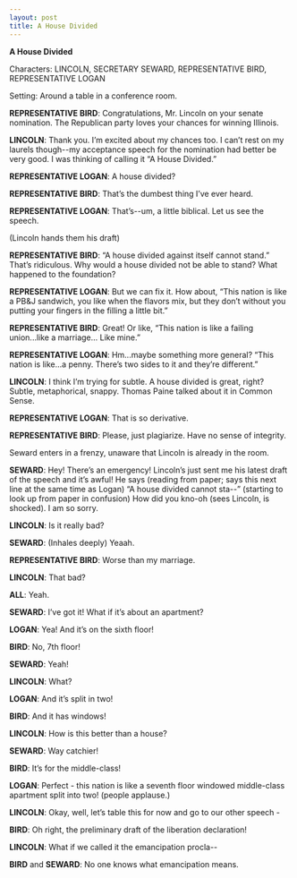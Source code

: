 ```yaml
---
layout: post
title: A House Divided
---
```

**A House Divided**

Characters: LINCOLN, SECRETARY SEWARD, REPRESENTATIVE BIRD, REPRESENTATIVE LOGAN

Setting: Around a table in a conference room.

**REPRESENTATIVE BIRD**: Congratulations, Mr. Lincoln on your senate nomination. The Republican party loves your chances for winning Illinois.

**LINCOLN**: Thank you. I’m excited about my chances too. I can’t rest on my laurels though--my acceptance speech for the nomination had better be very good. I was thinking of calling it “A House Divided.”

**REPRESENTATIVE LOGAN**: A house divided? 

**REPRESENTATIVE BIRD**: That’s the dumbest thing I’ve ever heard.

**REPRESENTATIVE LOGAN**: That’s--um, a little biblical. Let us see the speech.

(Lincoln hands them his draft)

**REPRESENTATIVE BIRD**: “A house divided against itself cannot stand.” That’s ridiculous. Why would a house divided not be able to stand? What happened to the foundation?

**REPRESENTATIVE LOGAN**: But we can fix it. How about, “This nation is like a PB&J sandwich, you like when the flavors mix, but they don’t without you putting your fingers in the filling a little bit.”

**REPRESENTATIVE BIRD**: Great! Or like, “This nation is like a failing union...like a marriage... Like mine.”

**REPRESENTATIVE LOGAN**: Hm...maybe something more general? “This nation is like...a penny. There’s two sides to it and they’re different.”

**LINCOLN**: I think I’m trying for subtle. A house divided is great, right? Subtle, metaphorical, snappy. Thomas Paine talked about it in Common Sense.

**REPRESENTATIVE LOGAN**: That is so derivative.

**REPRESENTATIVE BIRD**: Please, just plagiarize. Have no sense of integrity.

Seward enters in a frenzy, unaware that Lincoln is already in the room.

**SEWARD**: Hey! There’s an emergency! Lincoln’s just sent me his latest draft of the speech and it’s awful! He says (reading from paper; says this next line at the same time as Logan) “A house divided cannot sta--” (starting to look up from paper in confusion) How did you kno-oh (sees Lincoln, is shocked). I am so sorry. 

**LINCOLN**: Is it really bad? 

**SEWARD**: (Inhales deeply) Yeaah.

**REPRESENTATIVE BIRD**: Worse than my marriage. 

**LINCOLN**: That bad?

**ALL**: Yeah. 

**SEWARD**: I’ve got it! What if it’s about an apartment?

**LOGAN**: Yea! And it’s on the sixth floor!

**BIRD**: No, 7th floor! 

**SEWARD**: Yeah! 

**LINCOLN**: What?

**LOGAN**: And it’s split in two! 

**BIRD**: And it has windows!

**LINCOLN**: How is this better than a house?

**SEWARD**: Way catchier! 

**BIRD**: It’s for the middle-class! 

**LOGAN**: Perfect - this nation is like a seventh floor windowed middle-class apartment split into two! (people applause.)

**LINCOLN**: Okay, well, let’s table this for now and go to our other speech -

**BIRD**: Oh right, the preliminary draft of the liberation declaration! 

**LINCOLN**: What if we called it the emancipation procla--

**BIRD** and **SEWARD**: No one knows what emancipation means.
